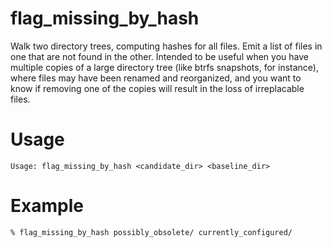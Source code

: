 # flag_missing_by_hash

Walk two directory trees, computing hashes for all files. Emit a list of files
in one that are not found in the other. Intended to be useful when you have
multiple copies of a large directory tree (like btrfs snapshots, for instance),
where files may have been renamed and reorganized, and you want to know if
removing one of the copies will result in the loss of irreplacable files.



# Usage

    Usage: flag_missing_by_hash <candidate_dir> <baseline_dir>



# Example

    % flag_missing_by_hash possibly_obsolete/ currently_configured/
